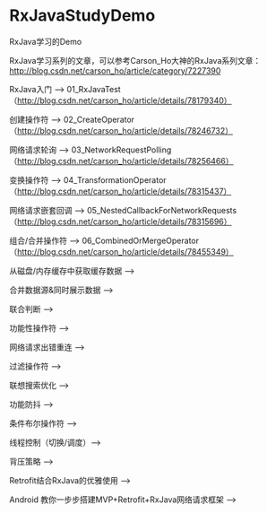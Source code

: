 # RxJavaStudyDemo
RxJava学习的Demo

RxJava学习系列的文章，可以参考Carson_Ho大神的RxJava系列文章：http://blog.csdn.net/carson_ho/article/category/7227390

RxJava入门 --> 01_RxJavaTest 
            （http://blog.csdn.net/carson_ho/article/details/78179340）
            
创建操作符 --> 02_CreateOperator 
            （http://blog.csdn.net/carson_ho/article/details/78246732）
            
网络请求轮询 --> 03_NetworkRequestPolling 
            （http://blog.csdn.net/carson_ho/article/details/78256466）
            
变换操作符 --> 04_TransformationOperator
            （http://blog.csdn.net/carson_ho/article/details/78315437）
            
网络请求嵌套回调 --> 05_NestedCallbackForNetworkRequests
            （http://blog.csdn.net/carson_ho/article/details/78315696）
            
组合/合并操作符 --> 06_CombinedOrMergeOperator
            （http://blog.csdn.net/carson_ho/article/details/78455349）
            
从磁盘/内存缓存中获取缓存数据 -->

合并数据源&同时展示数据 -->

联合判断 -->

功能性操作符 -->

网络请求出错重连 -->

过滤操作符 -->

联想搜索优化 -->

功能防抖 -->

条件布尔操作符 -->



线程控制（切换/调度）-->

背压策略 -->

Retrofit结合RxJava的优雅使用 -->


Android 教你一步步搭建MVP+Retrofit+RxJava网络请求框架 -->


